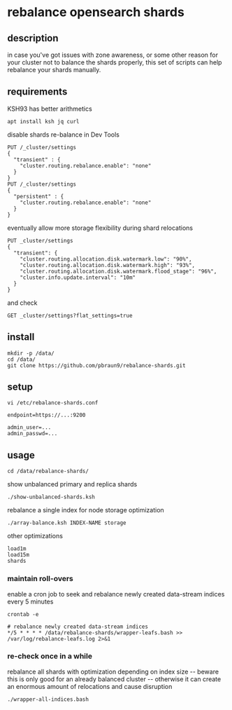 # rebalance opensearch shards

## description

in case you've got issues with zone awareness, or some other reason for your cluster not to balance the shards properly, this set of scripts can help rebalance your shards manually.

## requirements

KSH93 has better arithmetics

    apt install ksh jq curl

disable shards re-balance in Dev Tools

```
PUT /_cluster/settings
{
  "transient" : {
    "cluster.routing.rebalance.enable": "none"
  }
}
PUT /_cluster/settings
{
  "persistent" : {
    "cluster.routing.rebalance.enable": "none"
  }
}
```

eventually allow more storage flexibility during shard relocations

```
PUT _cluster/settings
{
  "transient": {
    "cluster.routing.allocation.disk.watermark.low": "90%",
    "cluster.routing.allocation.disk.watermark.high": "93%",
    "cluster.routing.allocation.disk.watermark.flood_stage": "96%",
    "cluster.info.update.interval": "10m"
  }
}
```

and check

    GET _cluster/settings?flat_settings=true

## install

    mkdir -p /data/
    cd /data/
    git clone https://github.com/pbraun9/rebalance-shards.git

## setup

    vi /etc/rebalance-shards.conf

    endpoint=https://...:9200

    admin_user=...
    admin_passwd=...

## usage

    cd /data/rebalance-shards/

show unbalanced primary and replica shards

    ./show-unbalanced-shards.ksh

rebalance a single index for node storage optimization

    ./array-balance.ksh INDEX-NAME storage

other optimizations

    load1m
    load15m
    shards

### maintain roll-overs

enable a cron job to seek and rebalance newly created data-stream indices every 5 minutes

    crontab -e

    # rebalance newly created data-stream indices
    */5 * * * * /data/rebalance-shards/wrapper-leafs.bash >> /var/log/rebalance-leafs.log 2>&1

### re-check once in a while

rebalance all shards with optimization depending on index size
-- beware this is only good for an already balanced cluster
-- otherwise it can create an enormous amount of relocations and cause disruption

    ./wrapper-all-indices.bash

